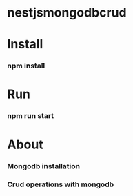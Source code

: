 # nestjsmongodbcrud
# Install
### npm install
# Run
### npm run start
# About
### Mongodb installation
### Crud operations with mongodb
